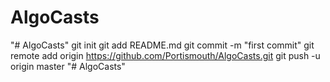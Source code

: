 # AlgoCasts
"# AlgoCasts"  git init git add README.md git commit -m "first commit" git remote add origin https://github.com/Portismouth/AlgoCasts.git git push -u origin master
"# AlgoCasts" 
